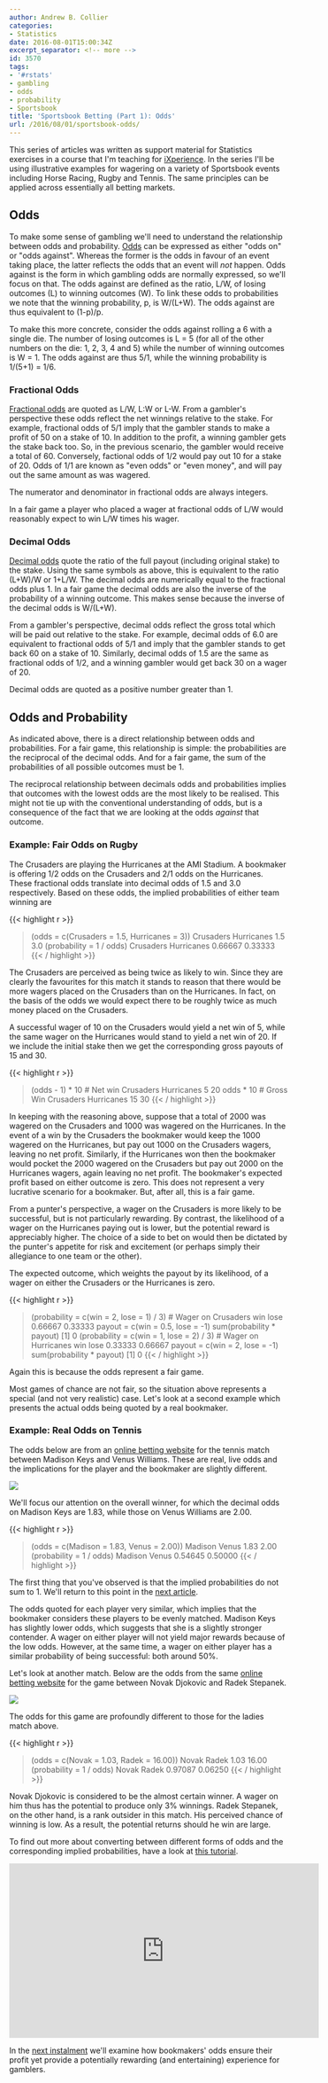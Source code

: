```yaml
---
author: Andrew B. Collier
categories:
- Statistics
date: 2016-08-01T15:00:34Z
excerpt_separator: <!-- more -->
id: 3570
tags:
- '#rstats'
- gambling
- odds
- probability
- Sportsbook
title: 'Sportsbook Betting (Part 1): Odds'
url: /2016/08/01/sportsbook-odds/
---
```


<!--
References:

- http://www.bettingmarket.com/overround.htm
-->

This series of articles was written as support material for Statistics exercises in a course that I'm teaching for [iXperience](http://ixperience.co.za/). In the series I'll be using illustrative examples for wagering on a variety of Sportsbook events including Horse Racing, Rugby and Tennis. The same principles can be applied across essentially all betting markets.

<!--more-->

## Odds

To make some sense of gambling we'll need to understand the relationship between odds and probability. [Odds](https://en.wikipedia.org/wiki/Odds) can be expressed as either "odds on" or "odds against". Whereas the former is the odds in favour of an event taking place, the latter reflects the odds that an event will _not_ happen. Odds against is the form in which gambling odds are normally expressed, so we'll focus on that. The odds against are defined as the ratio, L/W, of losing outcomes (L) to winning outcomes (W). To link these odds to probabilities we note that the winning probability, p, is W/(L+W). The odds against are thus equivalent to (1-p)/p.

To make this more concrete, consider the odds against rolling a 6 with a single die. The number of losing outcomes is L = 5 (for all of the other numbers on the die: 1, 2, 3, 4 and 5) while the number of winning outcomes is W = 1. The odds against are thus 5/1, while the winning probability is 1/(5+1) = 1/6.

### Fractional Odds

[Fractional odds](https://en.wikipedia.org/wiki/Odds#Fractional_odds) are quoted as L/W, L:W or L-W. From a gambler's perspective these odds reflect the net winnings relative to the stake. For example, fractional odds of 5/1 imply that the gambler stands to make a profit of 50 on a stake of 10. In addition to the profit, a winning gambler gets the stake back too. So, in the previous scenario, the gambler would receive a total of 60. Conversely, factional odds of 1/2 would pay out 10 for a stake of 20. Odds of 1/1 are known as "even odds" or "even money", and will pay out the same amount as was wagered.

The numerator and denominator in fractional odds are always integers.

In a fair game a player who placed a wager at fractional odds of L/W would reasonably expect to win L/W times his wager.

### Decimal Odds

[Decimal odds](https://en.wikipedia.org/wiki/Odds#Decimal_odds) quote the ratio of the full payout (including original stake) to the stake. Using the same symbols as above, this is equivalent to the ratio (L+W)/W or 1+L/W. The decimal odds are numerically equal to the fractional odds plus 1. In a fair game the decimal odds are also the inverse of the probability of a winning outcome. This makes sense because the inverse of the decimal odds is W/(L+W).

From a gambler's perspective, decimal odds reflect the gross total which will be paid out relative to the stake. For example, decimal odds of 6.0 are equivalent to fractional odds of 5/1 and imply that the gambler stands to get back 60 on a stake of 10. Similarly, decimal odds of 1.5 are the same as fractional odds of 1/2, and a winning gambler would get back 30 on a wager of 20.

Decimal odds are quoted as a positive number greater than 1.

## Odds and Probability

As indicated above, there is a direct relationship between odds and probabilities. For a fair game, this relationship is simple: the probabilities are the reciprocal of the decimal odds. And for a fair game, the sum of the probabilities of all possible outcomes must be 1.

The reciprocal relationship between decimals odds and probabilities implies that outcomes with the lowest odds are the most likely to be realised. This might not tie up with the conventional understanding of odds, but is a consequence of the fact that we are looking at the odds _against_ that outcome.

<!--

<div class="example">

<h3>Example: Fair Odds on Dice</h3>



In a simple dice game the player will win if the die lands on 6 but lose on all other outcomes. The fractional odds against a win are 5/1, which translates into decimal odds of 6.0. If a player wagers 10 then he stands to win 60 (with a probability 1/6) or lose 10 (with a probability 5/6). The expected outcome for the player is
[code language="R" gutter="false"]
&gt; (probability = c(win = 1, lose = 5) / 6)
win    lose 
0.16667 0.83333 
&gt; payout = c(win = 5, lose = -1)
&gt; sum(probability * payout)
[1] 0.00
[/code]
</div>


-->

### Example: Fair Odds on Rugby

The Crusaders are playing the Hurricanes at the AMI Stadium. A bookmaker is offering 1/2 odds on the Crusaders and 2/1 odds on the Hurricanes. These fractional odds translate into decimal odds of 1.5 and 3.0 respectively. Based on these odds, the implied probabilities of either team winning are

{{< highlight r >}}
> (odds = c(Crusaders = 1.5, Hurricanes = 3))
 Crusaders Hurricanes 
       1.5        3.0 
> (probability = 1 / odds)
 Crusaders Hurricanes 
   0.66667    0.33333 
{{< / highlight >}}

The Crusaders are perceived as being twice as likely to win. Since they are clearly the favourites for this match it stands to reason that there would be more wagers placed on the Crusaders than on the Hurricanes. In fact, on the basis of the odds we would expect there to be roughly twice as much money placed on the Crusaders.

A successful wager of 10 on the Crusaders would yield a net win of 5, while the same wager on the Hurricanes would stand to yield a net win of 20. If we include the initial stake then we get the corresponding gross payouts of 15 and 30.

{{< highlight r >}}
> (odds - 1) * 10                                          # Net win
Crusaders Hurricanes 
5         20 
> odds * 10                                                # Gross Win
Crusaders Hurricanes 
15         30 
{{< / highlight >}}

In keeping with the reasoning above, suppose that a total of 2000 was wagered on the Crusaders and 1000 was wagered on the Hurricanes. In the event of a win by the Crusaders the bookmaker would keep the 1000 wagered on the Hurricanes, but pay out 1000 on the Crusaders wagers, leaving no net profit. Similarly, if the Hurricanes won then the bookmaker would pocket the 2000 wagered on the Crusaders but pay out 2000 on the Hurricanes wagers, again leaving no net profit. The bookmaker's expected profit based on either outcome is zero. This does not represent a very lucrative scenario for a bookmaker. But, after all, this is a fair game.

From a punter's perspective, a wager on the Crusaders is more likely to be successful, but is not particularly rewarding. By contrast, the likelihood of a wager on the Hurricanes paying out is lower, but the potential reward is appreciably higher. The choice of a side to bet on would then be dictated by the punter's appetite for risk and excitement (or perhaps simply their allegiance to one team or the other).

The expected outcome, which weights the payout by its likelihood, of a wager on either the Crusaders or the Hurricanes is zero.

{{< highlight r >}}
> (probability = c(win = 2, lose = 1) / 3)                 # Wager on Crusaders
win    lose 
0.66667 0.33333 
> payout = c(win = 0.5, lose = -1)
> sum(probability * payout)
[1] 0
> (probability = c(win = 1, lose = 2) / 3)                 # Wager on Hurricanes
win    lose 
0.33333 0.66667 
> payout = c(win = 2, lose = -1)
> sum(probability * payout)
[1] 0
{{< / highlight >}}

Again this is because the odds represent a fair game.

Most games of chance are not fair, so the situation above represents a special (and not very realistic) case. Let's look at a second example which presents the actual odds being quoted by a real bookmaker.

### Example: Real Odds on Tennis

The odds below are from an <a href="https://sport.netbet.co.uk/">online betting website</a> for the tennis match between Madison Keys and Venus Williams. These are real, live odds and the implications for the player and the bookmaker are slightly different.

<img src="{{ site.baseurl }}/static/img/2016/07/odds-tennis-women.png" >

We'll focus our attention on the overall winner, for which the decimal odds on Madison Keys are 1.83, while those on Venus Williams are 2.00.

{{< highlight r >}}
> (odds = c(Madison = 1.83, Venus = 2.00))
Madison   Venus 
   1.83    2.00 
> (probability = 1 / odds)
Madison   Venus 
0.54645 0.50000 
{{< / highlight >}}

The first thing that you've observed is that the implied probabilities do not sum to 1. We'll return to this point in the <a href="http://www.exegetic.biz/blog/2016/08/sportsbook-bookmakers-odds/">next article</a>.

The odds quoted for each player very similar, which implies that the bookmaker considers these players to be evenly matched. Madison Keys has slightly lower odds, which suggests that she is a slightly stronger contender. A wager on either player will not yield major rewards because of the low odds. However, at the same time, a wager on either player has a similar probability of being successful: both around 50%.

Let's look at another match. Below are the odds from the same <a href="https://sport.netbet.co.uk/">online betting website</a> for the game between Novak Djokovic and Radek Stepanek.

<img src="{{ site.baseurl }}/static/img/2016/07/odds-tennis-men.png" >

The odds for this game are profoundly different to those for the ladies match above.

{{< highlight r >}}
> (odds = c(Novak = 1.03, Radek = 16.00))
Novak Radek 
 1.03 16.00 
> (probability = 1 / odds)
  Novak   Radek 
0.97087 0.06250 
{{< / highlight >}}

Novak Djokovic is considered to be the almost certain winner. A wager on him thus has the potential to produce only 3% winnings. Radek Stepanek, on the other hand, is a rank outsider in this match. His perceived chance of winning is low. As a result, the potential returns should he win are large.

To find out more about converting between different forms of odds and the corresponding implied probabilities, have a look at [this tutorial](http://www.bettingexpert.com/how-to/convert-odds).

<iframe width="560" height="315" src="https://www.youtube.com/embed/vuEDqRZ4TNo" frameborder="0" allowfullscreen></iframe>

In the [next instalment](http://www.exegetic.biz/blog/2016/08/sportsbook-bookmakers-odds/) we'll examine how bookmakers' odds ensure their profit yet provide a potentially rewarding (and entertaining) experience for gamblers.